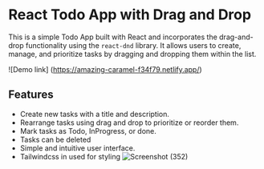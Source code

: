 # React Todo App with Drag and Drop

This is a simple Todo App built with React and incorporates the drag-and-drop functionality using the `react-dnd` library. It allows users to create, manage, and prioritize tasks by dragging and dropping them within the list.

![Demo link]  (https://amazing-caramel-f34f79.netlify.app/)

## Features
- Create new tasks with a title and description.
- Rearrange tasks using drag and drop to prioritize or reorder them.
- Mark tasks as Todo, InProgress, or done.
- Tasks can be deleted
- Simple and intuitive user interface.
- Tailwindcss in used for styling
![Screenshot (352)](https://github.com/Ujjawal-Chaurasia/Todosappfrontend/assets/78657632/fdb63802-8e33-4271-95c0-45233bafcdbc)
